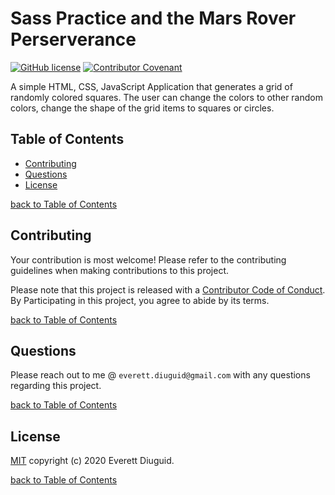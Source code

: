 # Sass Practice and the Mars Rover Perserverance

[![GitHub license](https://img.shields.io/github/license/diuguide/symptom_tracker)](LICENSE)
[![Contributor Covenant](https://img.shields.io/badge/Contributor%20Covenant-v2.0%20adopted-ff69b4.svg)](code_of_conduct.md)

A simple HTML, CSS, JavaScript Application that generates a grid of randomly colored squares.  The user can change the colors to other random colors, change the shape of the grid items to squares or circles. 

## Table of Contents

- [Contributing](#contributing)
- [Questions](#questions)
- [License](#license)

[back to Table of Contents](#table-of-contents)

## Contributing

Your contribution is most welcome! Please refer to the contributing guidelines when making contributions to this project.

Please note that this project is released with a [Contributor Code of Conduct](code_of_conduct.md). By Participating in this project, you agree to abide by its terms.

[back to Table of Contents](#table-of-contents)


## Questions

Please reach out to me @ ```everett.diuguid@gmail.com``` with any questions regarding this project.

[back to Table of Contents](#table-of-contents)


## License

[MIT](LICENSE) copyright (c) 2020 Everett Diuguid.

[back to Table of Contents](#table-of-contents)

